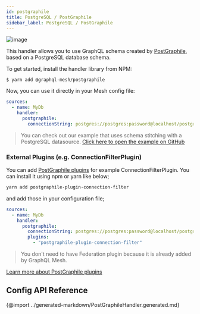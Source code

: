 ```yaml
---
id: postgraphile
title: PostgreSQL / PostGraphile
sidebar_label: PostgreSQL / PostGraphile
---
```

![image](https://user-images.githubusercontent.com/20847995/79219670-5ae06300-7e5b-11ea-81f1-d0c08a884607.png)

This handler allows you to use GraphQL schema created by [PostGraphile](https://www.graphile.org/postgraphile/), based on a PostgreSQL database schema.

To get started, install the handler library from NPM:

```
$ yarn add @graphql-mesh/postgraphile
```

Now, you can use it directly in your Mesh config file:

```yml
sources:
  - name: MyDb
    handler:
      postgraphile:
        connectionString: postgres://postgres:password@localhost/postgres
```

> You can check out our example that uses schema stitching with a PostgreSQL datasource.
[Click here to open the example on GitHub](https://github.com/Urigo/graphql-mesh/tree/master/examples/postgres-geodb)

### External Plugins (e.g. ConnectionFilterPlugin)
You can add [PostGraphile plugins](https://www.graphile.org/postgraphile/community-plugins/) for example ConnectionFilterPlugin. You can install it using npm or yarn like below;

```sh
yarn add postgraphile-plugin-connection-filter
```

and add those in your configuration file;

```yml
sources:
  - name: MyDb
    handler:
      postgraphile:
        connectionString: postgres://postgres:password@localhost/postgres
        plugins:
          - "postgraphile-plugin-connection-filter"
```

> You don't need to have Federation plugin because it is already added by GraphQL Mesh.

[Learn more about PostGraphile plugins](https://www.graphile.org/postgraphile/extending/)

## Config API Reference

{@import ../generated-markdown/PostGraphileHandler.generated.md}

